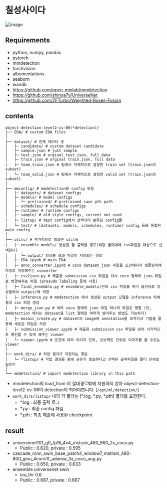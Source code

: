 # 칠성사이다
![image](https://user-images.githubusercontent.com/20790778/137433985-622be56d-82eb-4dd7-bbec-c7079b0bf059.png)

## Requirements
- python, numpy, pandas
- pytorch
- mmdetection
- torchvision
- albumentations
- seaborn
- wandb
- https://github.com/open-mmlab/mmdetection
- https://github.com/shinya7y/UniverseNet
- https://github.com/ZFTurbo/Weighted-Boxes-Fusion

## contents
```
object-detection-level2-cv-06(*detection)/
├── EDA/ # custom EDA files
│
├── dataset/ # 전체 데이터 셋
│   ├─ candidate/ # custom dataset candidate
│   ├─ sample.json # just sample
│   ├─ test.json # orginal test.json, full data
│   ├─ train.json # orginal train.json, full data
│   ├─ team_train.json # 팀에서 자체적으로 설정한 train set (train.json의 subset)
│   └─ team_valid.json # 팀에서 자체적으로 설정한 valid set (train.json의 subset)
│
├── mmconfig/ # mmdetection용 config 모음
│   ├─ datasets/ # dataset configs
│   ├─ models/ # model configs
│   │  └─ pretrained/ # pretrained save pth path
│   ├─ schedules/ # schedule configs
│   ├─ runtime/ # runtime configs
│   ├─ sample/ # old style configs, current not used
│   ├─ listup/ # test config에서 선택되어 분류된 config들
│   └─ test/ # [datasets, models, schedules, runtime] config 들을 통합한 main config
│
├── utils/ # 부가적으로 필요한 util들  
│   ├─ ensemble_models/ 앙상블 할 출력물 경로(해당 폴더내에 csv파일을 대상으로 선택한다)
│   │  └─ output/ 앙상블 결과 파일이 저장되는 경로
│   ├─ EDA.ipynb # main EDA
│   ├─ anno_converter.ipynb # coco dataset json 파일을 조건에따라 샘플링하여 파일로 저장해주는 converter
│   ├─ csv2json.py # 제출용 submission csv 파일을 다시 coco 형태의 json 파일로 변경해주는 파일 (presudo labeling 등에 사용)
│   ├─ final_ensemble.py # ensemble_models/안의 csv 파일을 여러 옵션으로 앙상블하여 output/에 저장
│   ├─ inference.py # mmdetection 에서 생성된 output 모델을 inference 하여 결과 csv 파일 생성
│   ├─ merge_json.py # 여러 coco 형태의 json 파일 하나의 파일로 병합 (단, mmdetection 에서는 dataset을 list 형태로 여러개 넣어주는 방법도 가능하다)
│   ├─ mosaic_create.py # dataset의 image와 annotation을 모자이크 기법을 활용해 새로운 파일로 저장
│   ├─ submission_viewer.ipynb # 제출용 submission csv 파일을 읽어 시각적으로 확인할 수 있게 해주는 viewer
│   └─ viewer.ipynb # 조건에 따라 이미지 단위, 오브젝트 단위로 이미지를 볼 수있는 viewer
│
├── work_dirs/ # 작업 결과가 저장되는 경로  
│   └─ *listup/ # 작업 결과들 중에 공유가 필요하다고 선택된 출력파일을 폴더 단위로 업로드
│
└── mmdetection/ # import mmdetection library in this path
```
- mmdetection의 load_from 이 절대경로밖에 지원하지 않아 object-detection-level2-cv-06이 detection이 되어야합니다. (`/opt/ml/detection/`)
- `work_dirs/listup/` 내의 각 폴더는 [\*.log, \*.py, \*.pth] 폴더를 포함한다.
  - \*.log : 최종 출력 로그
  - \*.py : 최종 config 파일
  - \*.pth : 최종 제출에 사용된 checkpoint

## result
- universenet101_gfl_fp16_4x4_mstrain_480_960_2x_coco.py
  - Public : 0.620, private : 0.595
- cascade_rcnn_swin_base_patch4_window7_mstrain_480-800_giou_4conv1f_adamw_3x_coco_aug.py
  - Public : 0.650, private : 0.633
- ensemble universenet swin 
  - iou_thr 0.6
  - Public : 0.687, private : 0.667
